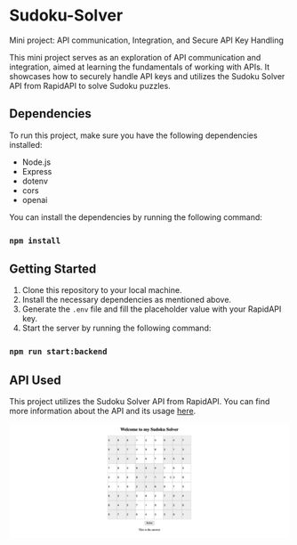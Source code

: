 # Sudoku-Solver
Mini project: API communication, Integration, and Secure API Key Handling

This mini project serves as an exploration of API communication and integration, aimed at learning the fundamentals of working with APIs. It showcases how to securely handle API keys and utilizes the Sudoku Solver API from RapidAPI to solve Sudoku puzzles.

## Dependencies
To run this project, make sure you have the following dependencies installed:

- Node.js
- Express
- dotenv
- cors
- openai

You can install the dependencies by running the following command:

### `npm install`

## Getting Started
1. Clone this repository to your local machine.
2. Install the necessary dependencies as mentioned above.
3. Generate the `.env` file and fill the placeholder value with your RapidAPI key.
4. Start the server by running the following command:

### `npm run start:backend`

## API Used
This project utilizes the Sudoku Solver API from RapidAPI. You can find more information about the API and its usage [here](https://rapidapi.com/sosier/api/solve-sudoku).

![Sudoku-Solver](sudoku-solver.png)


